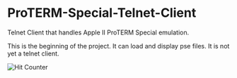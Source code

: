 # ProTERM-Special-Telnet-Client
Telnet Client that handles Apple II ProTERM Special emulation.

This is the beginning of the project. It can load and display pse files. It is not yet a telnet client.

![Hit Counter](http://tolsen64.com:8081/api/hc/GitHub.ProTERMSpecialTelnetClient "My Stupid Hit Counter!")
